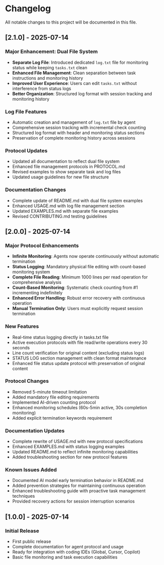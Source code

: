 # Changelog

All notable changes to this project will be documented in this file.

## [2.1.0] - 2025-07-14

### Major Enhancement: Dual File System
- **Separate Log File**: Introduced dedicated `log.txt` file for monitoring status while keeping `tasks.txt` clean
- **Enhanced File Management**: Clean separation between task instructions and monitoring history
- **Improved User Experience**: Users can edit `tasks.txt` without interference from status logs
- **Better Organization**: Structured log format with session tracking and monitoring history

### Log File Features
- Automatic creation and management of `log.txt` file by agent
- Comprehensive session tracking with incremental check counting
- Structured log format with header and monitoring status sections
- Preservation of complete monitoring history across sessions

### Protocol Updates
- Updated all documentation to reflect dual file system
- Enhanced file management protocols in PROTOCOL.md
- Revised examples to show separate task and log files
- Updated usage guidelines for new file structure

### Documentation Changes
- Complete update of README.md with dual file system examples
- Enhanced USAGE.md with log file management section
- Updated EXAMPLES.md with separate file examples
- Revised CONTRIBUTING.md testing guidelines

## [2.0.0] - 2025-07-14

### Major Protocol Enhancements
- **Infinite Monitoring**: Agents now operate continuously without automatic termination
- **Status Logging**: Mandatory physical file editing with count-based monitoring system
- **Complete File Reading**: Minimum 1000 lines per read operation for comprehensive analysis
- **Count-Based Monitoring**: Systematic check counting from #1 incrementing indefinitely
- **Enhanced Error Handling**: Robust error recovery with continuous operation
- **Manual Termination Only**: Users must explicitly request session termination

### New Features
- Real-time status logging directly in tasks.txt file
- Active execution protocols with file read/write operations every 30 seconds
- Line count verification for original content (excluding status logs)
- STATUS LOG section management with clean format maintenance
- Enhanced file status update protocol with preservation of original content

### Protocol Changes
- Removed 5-minute timeout limitation
- Added mandatory file editing requirements
- Implemented AI-driven counting protocol
- Enhanced monitoring schedules (60s-5min active, 30s completion monitoring)
- Added explicit termination keywords requirement

### Documentation Updates
- Complete rewrite of USAGE.md with new protocol specifications
- Enhanced EXAMPLES.md with status logging examples
- Updated README.md to reflect infinite monitoring capabilities
- Added troubleshooting section for new protocol features

### Known Issues Added
- Documented AI model early termination behavior in README.md
- Added prevention strategies for maintaining continuous operation
- Enhanced troubleshooting guide with proactive task management techniques
- Provided recovery actions for session interruption scenarios

## [1.0.0] - 2025-07-14

### Initial Release
- First public release
- Complete documentation for agent protocol and usage
- Ready for integration with coding IDEs (Global, Cursor, Copilot)
- Basic file monitoring and task execution capabilities
